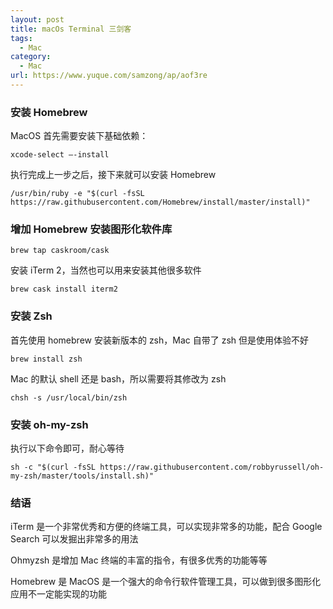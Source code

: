 ```yaml
---
layout: post
title: macOs Terminal 三剑客
tags:
  - Mac
category:
  - Mac
url: https://www.yuque.com/samzong/ap/aof3re
---
```



### 安装 Homebrew

MacOS 首先需要安装下基础依赖：

    xcode-select —-install

执行完成上一步之后，接下来就可以安装 Homebrew

    /usr/bin/ruby -e "$(curl -fsSL https://raw.githubusercontent.com/Homebrew/install/master/install)"

### 增加 Homebrew 安装图形化软件库

    brew tap caskroom/cask

安装 iTerm 2，当然也可以用来安装其他很多软件

    brew cask install iterm2

### 安装 Zsh

首先使用 homebrew 安装新版本的 zsh，Mac 自带了 zsh 但是使用体验不好

    brew install zsh

Mac 的默认 shell 还是 bash，所以需要将其修改为 zsh

    chsh -s /usr/local/bin/zsh

### 安装 oh-my-zsh

执行以下命令即可，耐心等待

    sh -c "$(curl -fsSL https://raw.githubusercontent.com/robbyrussell/oh-my-zsh/master/tools/install.sh)"

### 结语

iTerm 是一个非常优秀和方便的终端工具，可以实现非常多的功能，配合 Google Search 可以发掘出非常多的用法

Ohmyzsh 是增加 Mac 终端的丰富的指令，有很多优秀的功能等等

Homebrew 是 MacOS 是一个强大的命令行软件管理工具，可以做到很多图形化应用不一定能实现的功能

